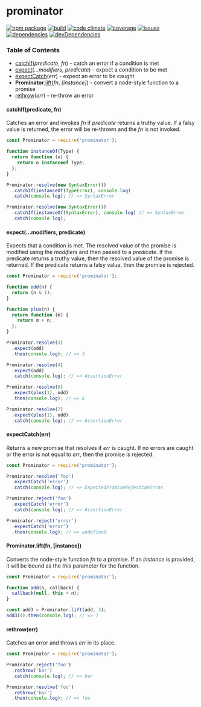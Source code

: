 # prominator
[![npm package](https://badge.fury.io/js/prominator.svg)](http://badge.fury.io/js/prominator)
[![build](https://travis-ci.org/bakerface/prominator.svg?branch=master)](https://travis-ci.org/bakerface/prominator)
[![code climate](https://codeclimate.com/github/bakerface/prominator/badges/gpa.svg)](https://codeclimate.com/github/bakerface/prominator)
[![coverage](https://codeclimate.com/github/bakerface/prominator/badges/coverage.svg)](https://codeclimate.com/github/bakerface/prominator/coverage)
[![issues](https://img.shields.io/github/issues/bakerface/prominator.svg)](https://github.com/bakerface/prominator/issues)
[![dependencies](https://david-dm.org/bakerface/prominator.svg)](https://david-dm.org/bakerface/prominator)
[![devDependencies](https://david-dm.org/bakerface/prominator/dev-status.svg)](https://david-dm.org/bakerface/prominator#info=devDependencies)

### Table of Contents
-  [catchIf](#catchifpredicate-fn)(*predicate*, *fn*) - catch an error if a condition is met
-  [expect](#expectmodifiers-predicate)(*...modifiers*, *predicate*) - expect a condition to be met
-  [expectCatch](#expectcatcherr)(*err*) - expect an error to be caught
-  **Prominator**.[lift](#prominatorliftfn-instance)(*fn*, *[instance]*) - convert a node-style function to a promise
-  [rethrow](#rethrowerr)(*err*) - re-throw an error

#### catchIf(predicate, fn)
Catches an error and invokes *fn* if *predicate* returns a truthy value. If a
falsy value is returned, the error will be re-thrown and the *fn* is not
invoked.

``` javascript
const Prominator = require('prominator');

function instanceOf(Type) {
  return function (o) {
    return o instanceof Type;
  };
}

Prominator.resolve(new SyntaxError())
  .catchIf(instanceOf(TypeError), console.log)
  .catch(console.log); // => SyntaxError

Prominator.resolve(new SyntaxError())
  .catchIf(instanceOf(SyntaxError), console.log) // => SyntaxError
  .catch(console.log);
```

#### expect(...modifiers, predicate)
Expects that a condition is met. The resolved value of the promise is modified
using the *modifiers* and then passed to a *predicate*. If the predicate returns
a truthy value, then the resolved value of the promise is returned. If the
predicate returns a falsy value, then the promise is rejected.

``` javascript
const Prominator = require('prominator');

function odd(n) {
  return (n & 1);
}

function plus(n) {
  return function (m) {
    return m + n;
  };
}

Prominator.resolve(3)
  .expect(odd)
  .then(console.log); // => 3

Prominator.resolve(4)
  .expect(odd)
  .catch(console.log); // => AssertionError

Prominator.resolve(6)
  .expect(plus(1), odd)
  .then(console.log); // => 6

Prominator.resolve(7)
  .expect(plus(1), odd)
  .catch(console.log); // => AssertionError
```

#### expectCatch(err)
Returns a new promise that resolves if *err* is caught. If no errors are caught
or the error is not equal to *err*, then the promise is rejected.

``` javascript
const Prominator = require('prominator');

Prominator.resolve('foo')
  .expectCatch('error')
  .catch(console.log); // => ExpectedPromiseRejectionError

Prominator.reject('foo')
  .expectCatch('error')
  .catch(console.log); // => AssertionError

Prominator.reject('error')
  .expectCatch('error')
  .then(console.log); // => undefined
```

#### Prominator.lift(fn, [instance])
Converts the node-style function *fn* to a promise. If an *instance* is
provided, it will be bound as the *this* parameter for the function.

``` javascript
const Prominator = require('prominator');

function add(n, callback) {
  callback(null, this + n);
}

const add3 = Prominator.lift(add, 3);
add3(4).then(console.log); // => 7
```

#### rethrow(err)
Catches an error and throws *err* in its place.

``` javascript
const Prominator = require('prominator');

Prominator.reject('foo')
  .rethrow('bar')
  .catch(console.log); // => bar

Prominator.resolve('foo')
  .rethrow('bar')
  .then(console.log); // => foo
```
